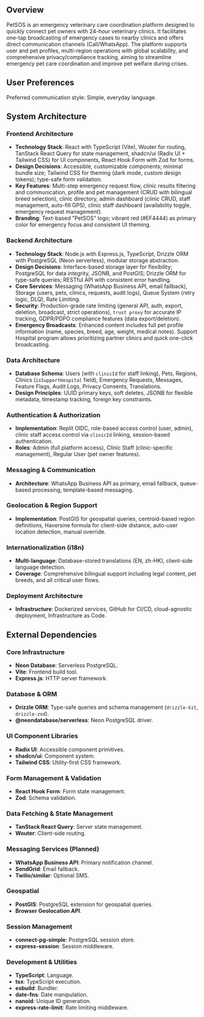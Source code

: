 ## Overview

PetSOS is an emergency veterinary care coordination platform designed to quickly connect pet owners with 24-hour veterinary clinics. It facilitates one-tap broadcasting of emergency cases to nearby clinics and offers direct communication channels (Call/WhatsApp). The platform supports user and pet profiles, multi-region operations with global scalability, and comprehensive privacy/compliance tracking, aiming to streamline emergency pet care coordination and improve pet welfare during crises.

## User Preferences

Preferred communication style: Simple, everyday language.

## System Architecture

### Frontend Architecture
- **Technology Stack**: React with TypeScript (Vite), Wouter for routing, TanStack React Query for state management, shadcn/ui (Radix UI + Tailwind CSS) for UI components, React Hook Form with Zod for forms.
- **Design Decisions**: Accessible, customizable components; minimal bundle size; Tailwind CSS for theming (dark mode, custom design tokens); type-safe form validation.
- **Key Features**: Multi-step emergency request flow, clinic results filtering and communication, profile and pet management (CRUD with bilingual breed selection), clinic directory, admin dashboard (clinic CRUD, staff management, auto-fill GPS), clinic staff dashboard (availability toggle, emergency request management).
- **Branding**: Text-based "PetSOS" logo; vibrant red (#EF4444) as primary color for emergency focus and consistent UI theming.

### Backend Architecture
- **Technology Stack**: Node.js with Express.js, TypeScript, Drizzle ORM with PostgreSQL (Neon serverless), modular storage abstraction.
- **Design Decisions**: Interface-based storage layer for flexibility; PostgreSQL for data integrity, JSONB, and PostGIS; Drizzle ORM for type-safe queries; RESTful API with consistent error handling.
- **Core Services**: Messaging (WhatsApp Business API, email fallback), Storage (users, pets, clinics, requests, audit logs), Queue System (retry logic, DLQ), Rate Limiting.
- **Security**: Production-grade rate limiting (general API, auth, export, deletion, broadcast, strict operations), `trust proxy` for accurate IP tracking, GDPR/PDPO compliance features (data export/deletion).
- **Emergency Broadcasts**: Enhanced content includes full pet profile information (name, species, breed, age, weight, medical notes). Support Hospital program allows prioritizing partner clinics and quick one-click broadcasting.

### Data Architecture
- **Database Schema**: Users (with `clinicId` for staff linking), Pets, Regions, Clinics (`isSupportHospital` field), Emergency Requests, Messages, Feature Flags, Audit Logs, Privacy Consents, Translations.
- **Design Principles**: UUID primary keys, soft deletes, JSONB for flexible metadata, timestamp tracking, foreign key constraints.

### Authentication & Authorization
- **Implementation**: Replit OIDC, role-based access control (user, admin), clinic staff access control via `clinicId` linking, session-based authentication.
- **Roles**: Admin (full platform access), Clinic Staff (clinic-specific management), Regular User (pet owner features).

### Messaging & Communication
- **Architecture**: WhatsApp Business API as primary, email fallback, queue-based processing, template-based messaging.

### Geolocation & Region Support
- **Implementation**: PostGIS for geospatial queries, centroid-based region definitions, Haversine formula for client-side distance, auto-user location detection, manual override.

### Internationalization (i18n)
- **Multi-language**: Database-stored translations (EN, zh-HK), client-side language detection.
- **Coverage**: Comprehensive bilingual support including legal content, pet breeds, and all critical user flows.

### Deployment Architecture
- **Infrastructure**: Dockerized services, GitHub for CI/CD, cloud-agnostic deployment, Infrastructure as Code.

## External Dependencies

### Core Infrastructure
- **Neon Database**: Serverless PostgreSQL.
- **Vite**: Frontend build tool.
- **Express.js**: HTTP server framework.

### Database & ORM
- **Drizzle ORM**: Type-safe queries and schema management (`drizzle-kit`, `drizzle-zod`).
- **@neondatabase/serverless**: Neon PostgreSQL driver.

### UI Component Libraries
- **Radix UI**: Accessible component primitives.
- **shadcn/ui**: Component system.
- **Tailwind CSS**: Utility-first CSS framework.

### Form Management & Validation
- **React Hook Form**: Form state management.
- **Zod**: Schema validation.

### Data Fetching & State Management
- **TanStack React Query**: Server state management.
- **Wouter**: Client-side routing.

### Messaging Services (Planned)
- **WhatsApp Business API**: Primary notification channel.
- **SendGrid**: Email fallback.
- **Twilio/similar**: Optional SMS.

### Geospatial
- **PostGIS**: PostgreSQL extension for geospatial queries.
- **Browser Geolocation API**.

### Session Management
- **connect-pg-simple**: PostgreSQL session store.
- **express-session**: Session middleware.

### Development & Utilities
- **TypeScript**: Language.
- **tsx**: TypeScript execution.
- **esbuild**: Bundler.
- **date-fns**: Date manipulation.
- **nanoid**: Unique ID generation.
- **express-rate-limit**: Rate limiting middleware.